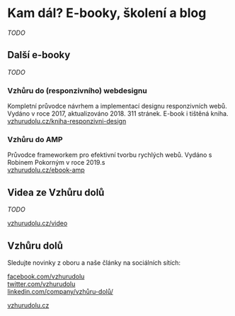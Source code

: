 # Kam dál? E-booky, školení a blog

*TODO*

## Další e-booky

<!-- ![E-booky ze Vzhůru dolů](../dist/images/original/vdamp/vdcss3-vdwd.jpg) -->

*TODO*

### Vzhůru do (responzivního) webdesignu

Kompletní průvodce návrhem a implementací designu responzivních webů. Vydáno v roce 2017, aktualizováno 2018. 311 stránek. E-book i tištěná kniha.  
[vzhurudolu.cz/kniha-responzivni-design](https://www.vzhurudolu.cz/kniha-responzivni-design)

### Vzhůru do AMP

Průvodce frameworkem pro efektivní tvorbu rychlých webů. Vydáno s Robinem Pokorným v roce 2019.s  
[vzhurudolu.cz/ebook-amp](https://www.vzhurudolu.cz/ebook-amp/)

## Videa ze Vzhůru dolů

*TODO*

[vzhurudolu.cz/video](https://www.vzhurudolu.cz/video)

## Vzhůru dolů

Sledujte novinky z oboru a naše články na sociálních sítích:

[facebook.com/vzhurudolu](https://www.facebook.com/VzhuruDolu/)  
[twitter.com/vzhurudolu](https://twitter.com/vzhurudolu)  
[linkedin.com/company/vzhůru-dolů/](https://www.linkedin.com/company/vzh%C5%AFru-dol%C5%AF/)

[vzhurudolu.cz](https://www.vzhurudolu.cz/)
